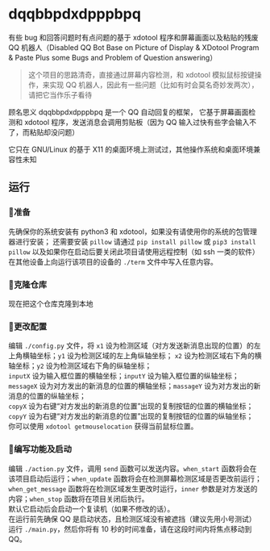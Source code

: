 # dqqbbpdxdpppbpq
 有些 bug 和回答问题时有点问题的基于 xdotool 程序和屏幕画面以及粘贴的残废 QQ 机器人（Disabled QQ Bot Base on Picture of Display & XDotool Program & Paste Plus some Bugs and Problem of Question answering）

> 这个项目的思路清奇，直接通过屏幕内容检测，和 xdotool 模拟鼠标按键操作，来实现 QQ 机器人，因此有一些问题（比如有时会莫名奇妙发两次），请把它当作乐子看待

顾名思义 dqqbbpdxdpppbpq 是一个 QQ 自动回复的框架，
它基于屏幕画面检测和 xdotool 程序，发送消息会调用剪贴板（因为 QQ 输入过快有些字会输入不了，而粘贴却没问题）  

它只在 GNU/Linux 的基于 X11 的桌面环境上测试过，其他操作系统和桌面环境兼容性未知

## 运行
### 🥚准备
先确保你的系统安装有 python3 和 xdotool，如果没有请使用你的系统的包管理器进行安装；
还需要安装 `pillow` 请通过 `pip install pillow` 或 `pip3 install pillow`
以及如果你在启动后要关闭此项目请使用远程控制（如 ssh 一类的软件）在其他设备上向运行该项目的设备的 `./term` 文件中写入任意内容。

### 🐣克隆仓库
现在把这个仓库克隆到本地

### 🐤更改配置
编辑 `./config.py` 文件，将 `x1` 设为检测区域（对方发送新消息出现的位置）的左上角横轴坐标；`y1` 设为检测区域的左上角纵轴坐标；
`x2` 设为检测区域右下角的横轴坐标；`y2` 设为检测区域右下角的纵轴坐标；  
`inputX` 设为输入框位置的横轴坐标；`inputY` 设为输入框位置的纵轴坐标；  
`messageX` 设为对方发出的新消息的位置的横轴坐标；`massageY` 设为对方发出的新消息的位置的纵轴坐标；  
`copyX` 设为右键“对方发出的新消息的位置”出现的复制按钮的位置的横轴坐标；`copyY` 设为右键“对方发出的新消息的位置”出现的复制按钮的位置的纵轴坐标；  
你可以使用 `xdotool getmouselocation` 获得当前鼠标位置。

### 🐔编写功能及启动
编辑 `./action.py` 文件，调用 `send` 函数可以发送内容。`when_start` 函数将会在该项目启动后运行；`when_update` 函数将会在检测屏幕检测区域是否更改前运行；`when_get_message` 函数将在检测区域发生更改时运行，`inner` 参数是对方发送的内容；`when_stop` 函数将在项目关闭后执行。  
默认它启动后会启动一个复读机（如果不修改的话）。  
在运行前先确保 QQ 是启动状态，且检测区域没有被遮挡（建议先用小号测试）  
运行 `./main.py`，然后你将有 10 秒的时间准备，请在这段时间内将焦点移动到 QQ。

